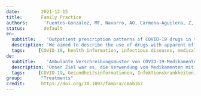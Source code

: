 ```yaml
---
date:        2021-12-15
title:       Family Practice
authors:      'Fuentes-Gonzalez, MF, Navarro, AO, Carmona-Aguilera, Z, et al.'
status:       default
en:
  subtitle:    'Outpatient prescription patterns of COVID-19 drugs in the metropolitan area of Mexico City'
  description: 'We aimed to describe the use of drugs with apparent efficacy in ambulatory patients with confirmed COVID-19 and the relationship of Google Trends searches with prescriptions and the total number of COVID-19 cases in Mexico City. Between March 2020 and February 2021, we surveyed 350 patients confirmed to have COVID-19 across 3 hospitals in Mexico City for their ambulatory prescriptions. We analysed the correlation between prescription patterns of 4 drugs with apparent efficacy against COVID-19, Google Trends searches for these drugs, and the overall number of confirmed COVID-19 cases in Mexico City. We included 350 patients, of whom 59% were women with a median age of 38 years (interquartile range, 29–51), and 72% had a bachelor’s degree or higher. There were ambulatory medical prescriptions in 172 (49%) patients, and self-prescriptions were reported in 99 (28%) patients. The prescription rate was high for hydroxychloroquine/azithromycin (19%) and dexamethasone (25%). There was a decrease in the prescription of hydroxychloroquine (P < 0.001) and a strong positive correlation between hydroxychloroquine prescription and online searches for hydroxychloroquine. There was a strong positive correlation between online searches for azithromycin, dexamethasone, ivermectin, and vitamin D and the number of confirmed COVID-19 cases. During the COVID-19 pandemic, there was a high proportion of prescriptions for hydroxychloroquine/azithromycin and dexamethasone despite their unproven efficacy. Analysis of Google Trends showed a strong correlation between the overall number of confirmed COVID-19 cases and searches for such drugs, suggesting a higher rate of prescriptions. Analysis of online searches could thus help to actively survey public health behaviours in the future.'
  tags:     [COVID-19, health information, infectious diseases, medical errors/patient safety, prescription drug monitoring programs, SARS-CoV-2, self-management]
de: 
  subtitle:    'Ambulante Verschreibungsmuster von COVID-19-Medikamenten im Großraum Mexiko-Stadt'
  description: 'Unser Ziel war es, die Verwendung von Medikamenten mit offensichtlicher Wirksamkeit bei ambulanten Patienten mit bestätigter COVID-19 zu beschreiben und das Verhältnis von Google Trends-Suchen zu Verschreibungen und der Gesamtzahl der COVID-19-Fälle in Mexiko-Stadt zu untersuchen. Zwischen März 2020 und Februar 2021 befragten wir 350 Patienten mit bestätigter COVID-19 in drei Krankenhäusern in Mexiko-Stadt nach ihren ambulanten Verschreibungen. Wir analysierten die Korrelation zwischen den Verschreibungsmustern von 4 Medikamenten mit offensichtlicher Wirksamkeit gegen COVID-19, Google Trends-Suchen nach diesen Medikamenten und der Gesamtzahl der bestätigten COVID-19-Fälle in Mexiko-Stadt. Wir schlossen 350 Patienten ein, von denen 59 % Frauen mit einem Durchschnittsalter von 38 Jahren (Interquartilsbereich, 29-51) waren, und 72 % hatten einen Bachelor-Abschluss oder höher. Bei 172 (49 %) Patienten wurden ambulante ärztliche Verordnungen ausgestellt, und 99 (28 %) Patienten verschrieben sich selbst Medikamente. Die Verschreibungsrate war hoch für Hydroxychloroquin/Azithromycin (19 %) und Dexamethason (25 %). Es gab einen Rückgang der Verschreibung von Hydroxychloroquin (P < 0,001) und eine starke positive Korrelation zwischen der Verschreibung von Hydroxychloroquin und der Online-Suche nach Hydroxychloroquin. Es gab eine starke positive Korrelation zwischen der Online-Suche nach Azithromycin, Dexamethason, Ivermectin und Vitamin D und der Zahl der bestätigten COVID-19-Fälle. Während der COVID-19-Pandemie gab es einen hohen Anteil an Verschreibungen für Hydroxychloroquin/Azithromycin und Dexamethason, obwohl deren Wirksamkeit nicht bewiesen war. Eine Analyse von Google Trends zeigte eine starke Korrelation zwischen der Gesamtzahl der bestätigten COVID-19-Fälle und den Suchanfragen nach diesen Medikamenten, was auf eine höhere Verschreibungsrate schließen lässt. Die Analyse von Online-Suchanfragen könnte somit dazu beitragen, das Gesundheitsverhalten der Bevölkerung in Zukunft aktiv zu erheben.'
  tags:     [COVID-19, Gesundheitsinformationen, Infektionskrankheiten, medizinische Fehler/Patientensicherheit, Überwachungsprogramme für verschreibungspflichtige Arzneimittel, SARS-CoV-2, Selbstmanagement]
group:       "Treatments"
credit:      https://doi.org/10.1093/fampra/cmab167
---
```

